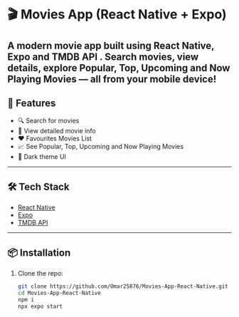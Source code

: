 # 🎬 Movies App (React Native + Expo)

A modern movie app built using **React Native**, **Expo** and **TMDB API** .
Search movies, view details, explore Popular, Top, Upcoming and Now Playing Movies  — all from your mobile device!
---

## 🚀 Features

* 🔍 Search for movies
* 📃 View detailed movie info
* ❤️ Favourites Movies List
* 📈 See Popular, Top, Upcoming and Now Playing Movies 
* 🌙 Dark theme UI


---

## 🛠️ Tech Stack

* [React Native](https://reactnative.dev/)
* [Expo](https://expo.dev/)
* [TMDB API](https://www.themoviedb.org/documentation/api)


---

## 📦 Installation

1. Clone the repo:

   ```bash
   git clone https://github.com/Omar25876/Movies-App-React-Native.git
   cd Movies-App-React-Native
   npm i
   npx expo start 
   ```
